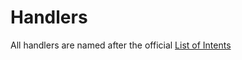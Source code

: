# Handlers

All handlers are named after the official [List of Intents](https://discord.com/developers/docs/topics/gateway#list-of-intents)
